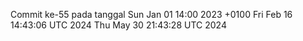 Commit ke-55 pada tanggal Sun Jan 01 14:00 2023 +0100
Fri Feb 16 14:43:06 UTC 2024
Thu May 30 21:43:28 UTC 2024
